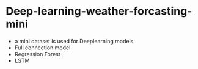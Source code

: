 # Deep-learning-weather-forcasting-mini
* a mini dataset is used for Deeplearning models
* Full connection model
* Regression Forest
* LSTM
